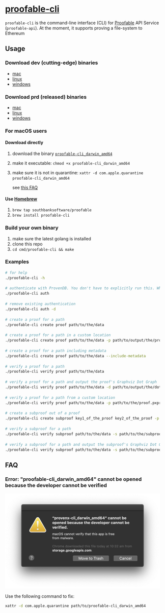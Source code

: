 # [proofable-cli](https://github.com/SouthbankSoftware/proofable/tree/master/cmd/proofable-cli)

`proofable-cli` is the command-line interface (CLI) for [Proofable](https://docs.proofable.io/) API Service (`proofable-api`). At the moment, it supports proving a file-system to Ethereum

<script id="asciicast-346585" src="https://asciinema.org/a/346585.js" data-autoplay="true" async></script>

## Usage

### Download dev (cutting-edge) binaries

- [mac](https://storage.googleapis.com/provendb-dev/proofable-cli/proofable-cli_darwin_amd64)
- [linux](https://storage.googleapis.com/provendb-dev/proofable-cli/proofable-cli_linux_amd64)
- [windows](https://storage.googleapis.com/provendb-dev/proofable-cli/proofable-cli_windows_amd64.exe)

### Download prd (released) binaries

- [mac](https://storage.googleapis.com/provendb-prd/proofable-cli/proofable-cli_darwin_amd64)
- [linux](https://storage.googleapis.com/provendb-prd/proofable-cli/proofable-cli_linux_amd64)
- [windows](https://storage.googleapis.com/provendb-prd/proofable-cli/proofable-cli_windows_amd64.exe)

### For macOS users

#### Download directly

1. download the binary [`proofable-cli_darwin_amd64`](https://storage.googleapis.com/provendb-prd/proofable-cli/proofable-cli_darwin_amd64)

2. make it executable: `chmod +x proofable-cli_darwin_amd64`

3. make sure it is not in quarantine: `xattr -d com.apple.quarantine proofable-cli_darwin_amd64`

   see [this FAQ](#error-proofable-cli_darwin_amd64-cannot-be-opened-because-the-developer-cannot-be-verified)

#### Use [Homebrew](https://brew.sh/)

1. `brew tap southbanksoftware/proofable`
2. `brew install proofable-cli`

### Build your own binary

1. make sure the latest golang is installed
2. clone this repo
3. `cd cmd/proofable-cli && make`

### Examples

```bash
# for help
./proofable-cli -h

# authenticate with ProvenDB. You don't have to explicitly run this. When you execute a command that requires authentication, it will be automatically run
./proofable-cli auth

# remove existing authentication
./proofable-cli auth -d

# create a proof for a path
./proofable-cli create proof path/to/the/data

# create a proof for a path in a custom location
./proofable-cli create proof path/to/the/data -p path/to/output/the/proof.pxproof

# create a proof for a path including metadata
./proofable-cli create proof path/to/the/data --include-metadata

# verify a proof for a path
./proofable-cli verify proof path/to/the/data

# verify a proof for a path and output the proof's Graphviz Dot Graph
./proofable-cli verify proof path/to/the/data -d path/to/output/the/dot/graph.dot

# verify a proof for a path from a custom location
./proofable-cli verify proof path/to/the/data -p path/to/the/proof.pxproof

# create a subproof out of a proof
./proofable-cli create subproof key1_of_the_proof key2_of_the_proof -p path/to/the/proof.pxproof -s path/to/output/the/subproof.pxsubproof

# verify a subproof for a path
./proofable-cli verify subproof path/to/the/data -s path/to/the/subproof.pxsubproof

# verify a subproof for a path and output the subproof's Graphviz Dot Graph
./proofable-cli verify subproof path/to/the/data -s path/to/the/subproof.pxsubproof -d path/to/output/the/dot/graph.dot
```

## FAQ

### Error: "proofable-cli_darwin_amd64" cannot be opened because the developer cannot be verified

![Mac Cannot Open Issue](../../docs/images/mac_cannot_open_issue.png)

Use the following command to fix:

```bash
xattr -d com.apple.quarantine path/to/proofable-cli_darwin_amd64
```
